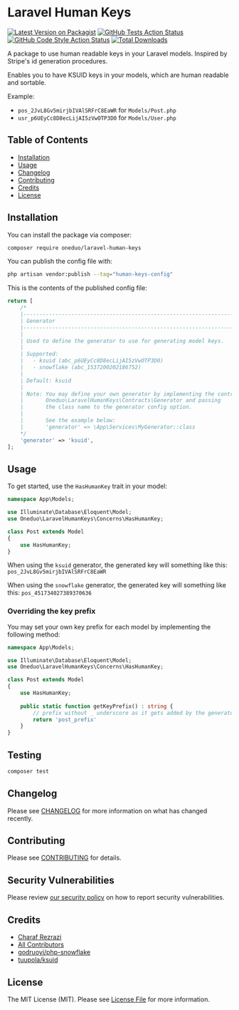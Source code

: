 # Laravel Human Keys

[![Latest Version on Packagist](https://img.shields.io/packagist/v/oneduo/laravel-human-keys.svg?style=flat-square)](https://packagist.org/packages/oneduo/laravel-human-keys)
[![GitHub Tests Action Status](https://img.shields.io/github/actions/workflow/status/oneduo/laravel-human-keys/run-tests.yml?branch=main&label=tests&style=flat-square)](https://github.com/oneduo/laravel-human-keys/actions?query=workflow%3Arun-tests+branch%3Amain)
[![GitHub Code Style Action Status](https://img.shields.io/github/actions/workflow/status/oneduo/laravel-human-keys/fix-php-code-style-issues.yml?branch=main&label=code%20style&style=flat-square)](https://github.com/oneduo/laravel-human-keys/actions?query=workflow%3A"Fix+PHP+code+style+issues"+branch%3Amain)
[![Total Downloads](https://img.shields.io/packagist/dt/oneduo/laravel-human-keys.svg?style=flat-square)](https://packagist.org/packages/oneduo/laravel-human-keys)

A package to use human readable keys in your Laravel models. Inspired by Stripe's id generation procedures.

Enables you to have KSUID keys in your models, which are human readable and sortable.

Example:

- `pos_2JvL8Gv5mirjbIVAlSRFrC8EaWR` for `Models/Post.php`
- `usr_p6UEyCc8D8ecLijAI5zVwOTP3D0` for `Models/User.php`

## Table of Contents

- [Installation](#installation)
- [Usage](#usage)
- [Changelog](#changelog)
- [Contributing](#contributing)
- [Credits](#credits)
- [License](#license)

## Installation

You can install the package via composer:

```bash
composer require oneduo/laravel-human-keys
```

You can publish the config file with:

```bash
php artisan vendor:publish --tag="human-keys-config"
```

This is the contents of the published config file:

```php
return [
    /*
    |--------------------------------------------------------------------------
    | Generator
    |--------------------------------------------------------------------------
    |
    | Used to define the generator to use for generating model keys.
    |
    | Supported:
    |   - ksuid (abc_p6UEyCc8D8ecLijAI5zVwOTP3D0)
    |   - snowflake (abc_1537200202186752)
    |
    | Default: ksuid
    |
    | Note: You may define your own generator by implementing the contract
    |       Oneduo\LaravelHumanKeys\Contracts\Generator and passing
    |       the class name to the generator config option.
    |
    |       See the example below:
    |       'generator' => \App\Services\MyGenerator::class
    */
    'generator' => 'ksuid',
];
```

## Usage

To get started, use the `HasHumanKey` trait in your model:

```php
namespace App\Models;

use Illuminate\Database\Eloquent\Model;
use Oneduo\LaravelHumanKeys\Concerns\HasHumanKey;

class Post extends Model
{
    use HasHumanKey;
}
```

When using the `ksuid` generator, the generated key will something like this: `pos_2JvL8Gv5mirjbIVAlSRFrC8EaWR`

When using the `snowflake` generator, the generated key will something like this: `pos_451734027389370636`

### Overriding the key prefix

You may set your own key prefix for each model by implementing the following method:

```php
namespace App\Models;

use Illuminate\Database\Eloquent\Model;
use Oneduo\LaravelHumanKeys\Concerns\HasHumanKey;

class Post extends Model
{
    use HasHumanKey;
    
    public static function getKeyPrefix() : string {
        // prefix without _ underscore as it gets added by the generator
        return 'post_prefix'
    }
}
```

## Testing

```bash
composer test
```

## Changelog

Please see [CHANGELOG](CHANGELOG.md) for more information on what has changed recently.

## Contributing

Please see [CONTRIBUTING](CONTRIBUTING.md) for details.

## Security Vulnerabilities

Please review [our security policy](../../security/policy) on how to report security vulnerabilities.

## Credits

- [Charaf Rezrazi](https://github.com/rezrazi)
- [All Contributors](../../contributors)
- [godruoyi/php-snowflake](https://github.com/godruoyi/php-snowflake)
- [tuupola/ksuid](https:/:github.com/tuupola/ksuid)

## License

The MIT License (MIT). Please see [License File](LICENSE.md) for more information.

